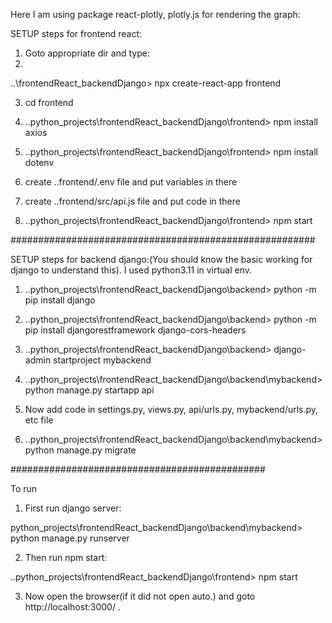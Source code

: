 Here I am using package react-plotly, plotly.js for rendering the graph:

SETUP steps for frontend react:

1) Goto appropriate dir and type:
2) 
..\frontendReact_backendDjango> npx create-react-app frontend 

3) cd frontend 
   

4) ..python_projects\frontendReact_backendDjango\frontend> npm install axios

5) ..python_projects\frontendReact_backendDjango\frontend> npm install dotenv

6) create ..frontend/.env file and put variables in there

7) create ..frontend/src/api.js file and put code in there

8) ..python_projects\frontendReact_backendDjango\frontend> npm start


#######################################################

SETUP steps for backend django:(You should know the basic working for django to understand this). I used python3.11 in virtual env.

1) ..python_projects\frontendReact_backendDjango\backend> python -m pip install django

2) ..python_projects\frontendReact_backendDjango\backend> python -m pip install djangorestframework django-cors-headers


3) ..python_projects\frontendReact_backendDjango\backend> django-admin startproject mybackend 

4) ..python_projects\frontendReact_backendDjango\backend\mybackend> python manage.py startapp api

5) Now add code in settings.py, views.py, api/urls.py, mybackend/urls.py, etc file

6) ..python_projects\frontendReact_backendDjango\backend\mybackend> python manage.py migrate

##############################################

To run 

1) First run django server:

 python_projects\frontendReact_backendDjango\backend\mybackend> python manage.py runserver

2)  Then run npm start:

  ..python_projects\frontendReact_backendDjango\frontend> npm start

3) Now open the browser(if it did not open auto.) and goto http://localhost:3000/ .